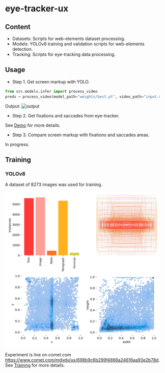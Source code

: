 # eye-tracker-ux

## Content

- Datasets: Scripts for web-elements dataset processing.
- Models: YOLOv8 training and validation scripts for web-elements detection.
- Tracking: Scripts for eye-tracking data processing.

## Usage

- Step 1. Get screen markup with YOLO.

```python
from src.models.infer import process_video
preds = process_video(model_path="weights/best.pt", video_path="input.mp4")
```

Output:
![output](docs/output.gif)

- Step 2. Get fixations and saccades from eye-tracker.

See [Demo](notebooks/eye-tracking.ipynb) for more details.

- Step 3. Compare screen markup with fixations and saccades areas.

In progress.

## Training

### YOLOv8

A dataset of 8273 images was used for training.

![labels](docs/labels.jpg)

Experiment is live on comet.com https://www.comet.com/mdvdv/ux/698b9c6b299f4866a24616aa93e2b78d.
See [Training](notebooks/train.ipynb) for more details.

